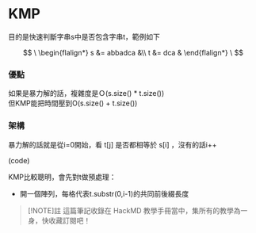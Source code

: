 # KMP
目的是快速判斷字串s中是否包含字串t，範例如下 

$$
\
\begin{flalign*}
s &= abbadca &\\
t &= dca &
\end{flalign*}
\
$$

### 優點
如果是暴力解的話，複雜度是Ｏ(s.size() * t.size()) <br>
但KMP能把時間壓到O(s.size() + t.size()) <br>

### 架構
暴力解的話就是從i=0開始，看 t[j] 是否都相等於 s[i] ，沒有的話i++

(code)


KMP比較聰明，會先對t做預處理：
- 開一個陣列，每格代表t.substr(0,i-1)的共同前後綴長度

> [!NOTE]註
> 這篇筆記收錄在 HackMD 教學手冊當中，集所有的教學為一身，快收藏訂閱吧！
